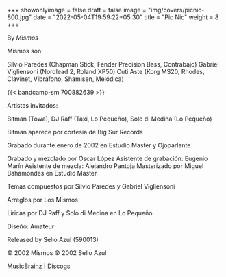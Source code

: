 +++
showonlyimage = false
draft = false
image = "img/covers/picnic-800.jpg"
date = "2022-05-04T19:59:22+05:30"
title = "Pic Nic"
weight = 8
+++

By _Mismos_

<!--more-->

Mismos son:

Silvio Paredes (Chapman Stick, Fender Precision Bass, Contrabajo)
Gabriel Vigliensoni (Nordlead 2, Roland XP50)
Cuti Aste (Korg MS20, Rhodes, Clavinet, Vibráfono, Shamisen, Melódica)

{{< bandcamp-sm 700882639 >}}

Artistas invitados:

Bitman (Towa), DJ Raff (Taxi, Lo Pequeño), Solo di Medina (Lo Pequeño)

Bitman aparece por cortesía de Big Sur Records

Grabado durante enero de 2002 en Estudio Master y Ojoparlante

Grabado y mezclado por Óscar López
Asistente de grabación: Eugenio Marín
Asistente de mezcla: Alejandro Pantoja
Masterizado por Miguel Bahamondes en Estudio Master

Temas compuestos por Silvio Paredes y Gabriel Vigliensoni

Arreglos por Los Mismos

Líricas por DJ Raff y Solo di Medina en Lo Pequeño.

Diseño: Amateur

Released by Sello Azul (590013)

© 2002 Mismos ℗ 2002 Sello Azul

[MusicBrainz](https://musicbrainz.org/release-group/63db18dd-8d68-497e-9df0-d451166eb9dd) | [Discogs](https://www.discogs.com/Mismos-Pic-Nic/release/4557676)
